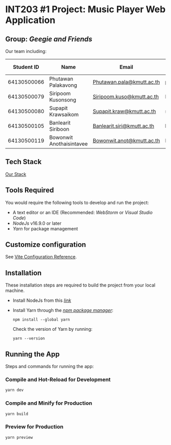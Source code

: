 # INT203 #1 Project: Music Player Web Application
## Group: _Geegie and Friends_

Our team including:

| Student ID  | Name                     | Email                       | Github Username |
|-------------|--------------------------|-----------------------------|-----------------|
| 64130500066 | Phutawan Palakavong      | Phutawan.pala@kmutt.ac.th   | pphtw           |
| 64130500079 | Siripoom Kusonsong       | Siripoom.kuso@kmutt.ac.th   | PhuMiZz         |
| 64130500080 | Supapit Krawsaikom       | Supapit.kraw@kmutt.ac.th    | supapitploy     |
| 64130500105 | Banlearit Siriboon       | Banlearit.siri@kmutt.ac.th  | banlearit       |
| 64130500119 | Bowonwit Anothaisintavee | Bowonwit.anot@kmutt.ac.th   | NewBww          |

## Tech Stack

[Our Stack](https://stackshare.io/newbww/project1-sec-2-geegie-and-friends)

## Tools Required

You would require the following tools to develop and run the project:

* A text editor or an IDE (Recommended: _WebStorm_ or _Visual Studio Code_)
* _NodeJs_ v16.9.0 or later
* _Yarn_ for package management

## Customize configuration

See [Vite Configuration Reference](https://vitejs.dev/config/).

## Installation

These installation steps are required to build the project from your local machine.

* Install NodeJs from this [_link_](https://nodejs.org/en/download/)
* Install Yarn through the [_npm package manager_](http://npmjs.org/):

    ```
    npm install --global yarn
    ```
  Check the version of Yarn by running:
    ```  
    yarn --version
    ```

## Running the App

Steps and commands for running the app:

### Compile and Hot-Reload for Development

```sh
yarn dev
```

### Compile and Minify for Production

```sh
yarn build
```

### Preview for Production

```sh
yarn preview
```
